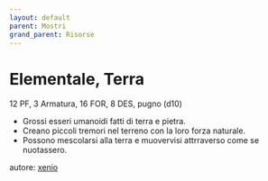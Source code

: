 ```yaml
---
layout: default
parent: Mostri
grand_parent: Risorse
---
```


# Elementale, Terra
12 PF, 3 Armatura, 16 FOR, 8 DES, pugno (d10)  
- Grossi esseri umanoidi fatti di terra e pietra.
- Creano piccoli tremori nel terreno con la loro forza naturale. 
- Possono mescolarsi alla terra e muovervisi attrraverso come se nuotassero.

autore: [xenio](https://xenioinabottle.blogspot.com)
